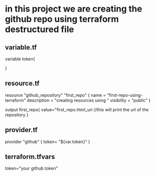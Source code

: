 
# in this project we are creating the github repo using terraform destructured file

## variable.tf
variable token{
    
}

## resource.tf
resource "github_repository" "first_repo" {
  name        = "first-repo-using-terraform"
  description = "creating resources using "
  visibility = "public"
}

output first_repo{
  value="first_repo.html_url   //this will print the  url of the repository
}


## provider.tf
provider "github" {
  token= "${var.token}"
}

## terraform.tfvars

token="your github token"





